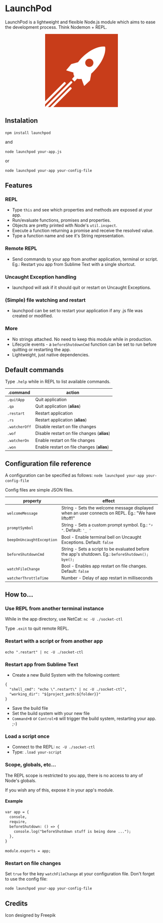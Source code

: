 # LaunchPod

LaunchPod  is a lightweight and flexible Node.js module which aims to ease the development process. Think Nodemon + REPL.

<div align="center">
    <img width=240px src="https://github.com/fernandofranca/launchpod/raw/master/artwork/icon.svg">
</div>

## Instalation

`npm install launchpod`

and

`node launchpod your-app.js`

or

`node launchpod your-app your-config-file`

## Features
### REPL
- Type `this` and see which properties and methods are exposed at your app.
- Run/evaluate functions, promises and properties.
- Objects are pretty printed with Node's `util.inspect`.
- Execute a function returning a promise and receive the resolved value.
- Type a function name and see it's String representation.

### Remote REPL
- Send commands to your app from another application, terminal or script. Eg.: Restart you app from Sublime Text with a single shortcut.

### Uncaught Exception handling
- launchpod will ask if it  should quit or restart on Uncaught Exceptions.

### (Simple) file watching and restart
- launchpod can be set to restart your application if any .js file was created or modified.

### More
- No strings attached. No need to keep this module while in production.
- Lifecycle events - a `beforeShutdownCmd` function can be set to run before quitting or restarting the app.
- Lightweight, just native dependencies.


## Default commands
Type `.help` while in REPL to list available commands.


|.command| action|
|---|---|
| `.quitApp`     |Quit application |
| `.qa`          |Quit application (**alias**) |
|`.restart`      |Restart application|
|`.rs`           |Restart application (**alias**)|
|`.watcherOff`   |Disable restart on file changes|
|`.wof`          |Disable restart on file changes (**alias**)|
|`.watcherOn`    |Enable restart on file changes|
|`.won`         |Enable restart on file changes (**alias**)|


## Configuration file reference

A configuration can be specified as follows: `node launchpod your-app your-config-file`

Config files are simple JSON files.

| property| effect |
|---|---|
|`welcomeMessage` | String - Sets the welcome message displayed when an user connects on REPL. Eg.: "We have liftoff!" |
|`promptSymbol` | String - Sets a custom prompt symbol. Eg.: `"⚡️  "`. Default: `'_ '`  |
|`beepOnUncaughtException` | Bool - Enable terminal bell on Uncaught Exceptions. Default: `false` |
|`beforeShutdownCmd` | String - Sets a script to be evaluated before the app's shutdown. Eg.: `beforeShutdown(); bye();` |
|`watchFileChange` | Bool - Enables app restart on file changes. Default: `false` |
|`watcherThrottleTime` | Number - Delay of app restart in milliseconds |


## How to...

### Use REPL from another terminal instance
While in the app directory, use NetCat: `nc -U ./socket-ctl`

Type `.exit` to quit remote REPL.

### Restart with a script or from another app
`echo ".restart" | nc -U ./socket-ctl`

### Restart app from Sublime Text
- Create a new Build System with the following content:

```
{
  "shell_cmd": "echo \".restart\" | nc -U ./socket-ctl",
  "working_dir": "${project_path:${folder}}"
}

```

- Save the build file
- Set the build system with your new file
- `Command+B` or `Control+B` will trigger the build system, restarting your app. ;-)


### Load a script once
- Connect to the REPL: `nc -U ./socket-ctl`
- Type: `.load your-script`

### Scope, globals, etc...
The REPL scope is restricted to you app, there is no access to any of Node's globals.

If you wish any of this, expose it in your app's module.

#### Example
```
var app = {
  console,
  require,
  beforeShutdown: () => {
    console.log("beforeShutdown stuff is being done ...");
  },
}

module.exports = app;
```



### Restart on file changes
Set `true` for the key `watchFileChange` at your configuration file. Don't forget to use the config file:

```
node launchpod your-app your-config-file
```

## Credits
Icon designed by Freepik